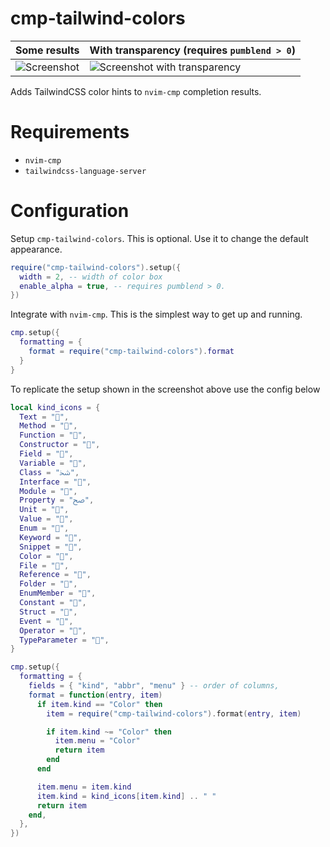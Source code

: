 # cmp-tailwind-colors

| Some results | With transparency (requires `pumblend > 0`) |
|-|-|
| ![Screenshot](https://user-images.githubusercontent.com/7759571/224038448-275261a9-c707-44ca-84ad-1de8dfecce0a.png) | ![Screenshot with transparency](https://user-images.githubusercontent.com/7759571/224045809-d02accff-235d-4857-816a-d3f8db0d89b9.png) |

Adds TailwindCSS color hints to `nvim-cmp` completion results.

# Requirements

- `nvim-cmp`
- `tailwindcss-language-server`

# Configuration

Setup `cmp-tailwind-colors`. This is optional. Use it to change the default appearance.

```lua
require("cmp-tailwind-colors").setup({
  width = 2, -- width of color box
  enable_alpha = true, -- requires pumblend > 0.
})
```

Integrate with `nvim-cmp`. This is the simplest way to get up and running.

```lua
cmp.setup({
  formatting = {
    format = require("cmp-tailwind-colors").format
  }
}

```

To replicate the setup shown in the screenshot above use the config below

```lua
local kind_icons = {
  Text = "",
  Method = "",
  Function = "",
  Constructor = "",
  Field = "",
  Variable = "",
  Class = "ﴯ",
  Interface = "",
  Module = "",
  Property = "ﰠ",
  Unit = "",
  Value = "",
  Enum = "",
  Keyword = "",
  Snippet = "",
  Color = "",
  File = "",
  Reference = "",
  Folder = "",
  EnumMember = "",
  Constant = "",
  Struct = "",
  Event = "",
  Operator = "",
  TypeParameter = "",
}

cmp.setup({
  formatting = {
    fields = { "kind", "abbr", "menu" } -- order of columns,
    format = function(entry, item)
      if item.kind == "Color" then
        item = require("cmp-tailwind-colors").format(entry, item)

        if item.kind ~= "Color" then
          item.menu = "Color"
          return item
        end
      end

      item.menu = item.kind
      item.kind = kind_icons[item.kind] .. " "
      return item
    end,
  },
})

```
